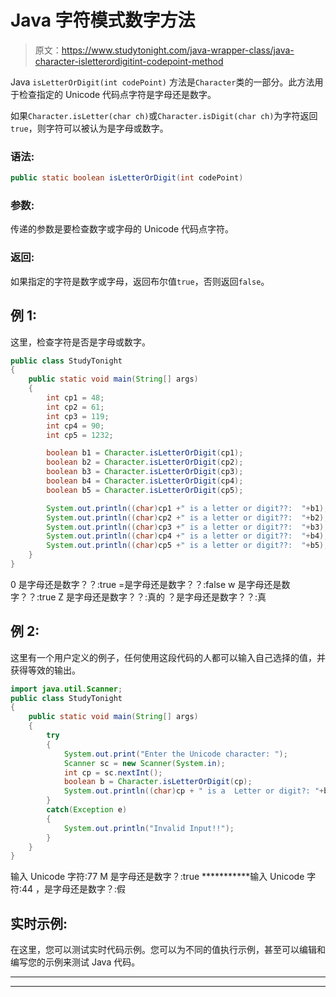 # Java 字符模式数字方法

> 原文：<https://www.studytonight.com/java-wrapper-class/java-character-isletterordigitint-codepoint-method>

Java `isLetterOrDigit(int codePoint)` 方法是`Character`类的一部分。此方法用于检查指定的 Unicode 代码点字符是字母还是数字。

如果`Character.isLetter(char ch)`或`Character.isDigit(char ch)`为字符返回`true`，则字符可以被认为是字母或数字。

### 语法:

```java
public static boolean isLetterOrDigit(int codePoint)
```

### 参数:

传递的参数是要检查数字或字母的 Unicode 代码点字符。

### 返回:

如果指定的字符是数字或字母，返回布尔值`true`，否则返回`false`。

## 例 1:

这里，检查字符是否是字母或数字。

```java
public class StudyTonight
{  
	public static void main(String[] args)
	{  
		int cp1 = 48;  
		int cp2 = 61;  
		int cp3 = 119;  
		int cp4 = 90;   
		int cp5 = 1232;  

		boolean b1 = Character.isLetterOrDigit(cp1);  
		boolean b2 = Character.isLetterOrDigit(cp2);  
		boolean b3 = Character.isLetterOrDigit(cp3);  
		boolean b4 = Character.isLetterOrDigit(cp4);  
		boolean b5 = Character.isLetterOrDigit(cp5);  

		System.out.println((char)cp1 +" is a letter or digit??:  "+b1);  
		System.out.println((char)cp2 +" is a letter or digit??:  "+b2);  
		System.out.println((char)cp3 +" is a letter or digit??:  "+b3);  
		System.out.println((char)cp4 +" is a letter or digit??:  "+b4);  
		System.out.println((char)cp5 +" is a letter or digit??:  "+b5);  
	}  
} 
```

0 是字母还是数字？？:true
=是字母还是数字？？:false
w 是字母还是数字？？:true
Z 是字母还是数字？？:真的
？是字母还是数字？？:真

## 例 2:

这里有一个用户定义的例子，任何使用这段代码的人都可以输入自己选择的值，并获得等效的输出。

```java
import java.util.Scanner; 
public class StudyTonight
{  
	public static void main(String[] args)
	{  
		try
		{
			System.out.print("Enter the Unicode character: ");  
			Scanner sc = new Scanner(System.in);        
			int cp = sc.nextInt(); 
			boolean b = Character.isLetterOrDigit(cp);
			System.out.println((char)cp + " is a  Letter or digit?: "+b);
		}
		catch(Exception e)
		{
			System.out.println("Invalid Input!!");
		}
	}  
}
```

输入 Unicode 字符:77
M 是字母还是数字？:true
***********输入 Unicode 字符:44
，是字母还是数字？:假

## 实时示例:

在这里，您可以测试实时代码示例。您可以为不同的值执行示例，甚至可以编辑和编写您的示例来测试 Java 代码。

* * *

* * *